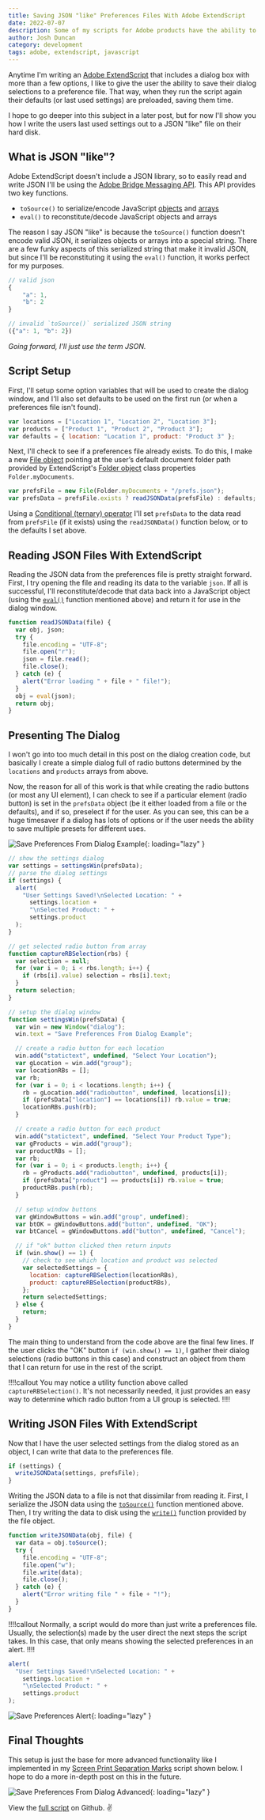 ```yaml
---
title: Saving JSON "like" Preferences Files With Adobe ExtendScript
date: 2022-07-07
description: Some of my scripts for Adobe products have the ability to save user preferences. Here's how I save those preferences to a JSON like file on disk using ExtendScript and the Adobe Bridge Messaging API.
author: Josh Duncan
category: development
tags: adobe, extendscript, javascript
---
```


Anytime I'm writing an [Adobe ExtendScript](https://extendscript.docsforadobe.dev/introduction/extendscript-overview.html) that includes a dialog box with more than a few options, I like to give the user the ability to save their dialog selections to a preference file. That way, when they run the script again their defaults (or last used settings) are preloaded, saving them time.

I hope to go deeper into this subject in a later post, but for now I'll show you how I write the users last used settings out to a JSON "like" file on their hard disk.

## What is JSON "like"?

Adobe ExtendScript doesn't include a JSON library, so to easily read and write JSON I'll be using the [Adobe Bridge Messaging API](https://extendscript.docsforadobe.dev/interapplication-communication/communicating-through-messages.html). This API provides two key functions.

- `toSource()` to serialize/encode JavaScript [objects](https://developer.mozilla.org/en-US/docs/Web/JavaScript/Guide/Working_with_Objects) and [arrays](https://developer.mozilla.org/en-US/docs/Web/JavaScript/Reference/Global_Objects/Array)
- `eval()` to reconstitute/decode JavaScript objects and arrays

The reason I say JSON "like" is because the `toSource()` function doesn't encode valid JSON, it serializes objects or arrays into a special string. There are a few funky aspects of this serialized string that make it invalid JSON, but since I'll be reconstituting it using the `eval()` function, it works perfect for my purposes.

```javascript
// valid json
{
	"a": 1,
	"b": 2
}

// invalid `toSource()` serialized JSON string
({"a": 1, "b": 2})
```

*Going forward, I'll just use the term JSON.*

## Script Setup

First, I'll setup some option variables that will be used to create the dialog window, and I'll also set defaults to be used on the first run (or when a preferences file isn't found).

```javascript
var locations = ["Location 1", "Location 2", "Location 3"];
var products = ["Product 1", "Product 2", "Product 3"];
var defaults = { location: "Location 1", product: "Product 3" };
```

Next, I'll check to see if a preferences file already exists. To do this, I make a new [File object](https://extendscript.docsforadobe.dev/file-system-access/file-object.html) pointing at the user’s default document folder path provided by ExtendScript's [Folder object](https://extendscript.docsforadobe.dev/file-system-access/folder-object.html?highlight=folder#folder-class-properties) class properties `Folder.myDocuments`.

```javascript
var prefsFile = new File(Folder.myDocuments + "/prefs.json");
var prefsData = prefsFile.exists ? readJSONData(prefsFile) : defaults;
```

Using a [Conditional (ternary) operator](https://developer.mozilla.org/en-US/docs/Web/JavaScript/Reference/Operators/Conditional_Operator) I'll set `prefsData` to the data read from `prefsFile` (if it exists) using the `readJSONData()` function below, or to the defaults I set above.

## Reading JSON Files With ExtendScript

Reading the JSON data from the preferences file is pretty straight forward. First, I try opening the file and reading its data to the variable `json`. If all is successful, I'll reconstitute/decode that data back into a JavaScript object (using the [`eval()`](https://extendscript.docsforadobe.dev/interapplication-communication/communicating-through-messages.html?highlight=toSource#passing-an-object-with-tosource-and-eval) function mentioned above) and return it for use in the dialog window.

```javascript
function readJSONData(file) {
  var obj, json;
  try {
    file.encoding = "UTF-8";
    file.open("r");
    json = file.read();
    file.close();
  } catch (e) {
    alert("Error loading " + file + " file!");
  }
  obj = eval(json);
  return obj;
}
```

## Presenting The Dialog

I won't go into too much detail in this post on the dialog creation code, but basically I create a simple dialog full of radio buttons determined by the `locations` and `products` arrays from above.

Now, the reason for all of this work is that while creating the radio buttons (or most any UI element), I can check to see if a particular element (radio button) is set in the `prefsData` object (be it either loaded from a file or the defaults), and if so, preselect if for the user. As you can see, this can be a huge timesaver if a dialog has lots of options or if the user needs the ability to save multiple presets for different uses.

![Save Preferences From Dialog Example](/static/images/save-preferences-adobe-extendscript-dialog.png){: loading="lazy" }

```javascript
// show the settings dialog
var settings = settingsWin(prefsData);
// parse the dialog settings
if (settings) {
  alert(
    "User Settings Saved!\nSelected Location: " +
      settings.location +
      "\nSelected Product: " +
      settings.product
  );
}

// get selected radio button from array
function captureRBSelection(rbs) {
  var selection = null;
  for (var i = 0; i < rbs.length; i++) {
    if (rbs[i].value) selection = rbs[i].text;
  }
  return selection;
}

// setup the dialog window
function settingsWin(prefsData) {
  var win = new Window("dialog");
  win.text = "Save Preferences From Dialog Example";

  // create a radio button for each location
  win.add("statictext", undefined, "Select Your Location");
  var gLocation = win.add("group");
  var locationRBs = [];
  var rb;
  for (var i = 0; i < locations.length; i++) {
    rb = gLocation.add("radiobutton", undefined, locations[i]);
    if (prefsData["location"] == locations[i]) rb.value = true;
    locationRBs.push(rb);
  }

  // create a radio button for each product
  win.add("statictext", undefined, "Select Your Product Type");
  var gProducts = win.add("group");
  var productRBs = [];
  var rb;
  for (var i = 0; i < products.length; i++) {
    rb = gProducts.add("radiobutton", undefined, products[i]);
    if (prefsData["product"] == products[i]) rb.value = true;
    productRBs.push(rb);
  }

  // setup window buttons
  var gWindowButtons = win.add("group", undefined);
  var btOK = gWindowButtons.add("button", undefined, "OK");
  var btCancel = gWindowButtons.add("button", undefined, "Cancel");

  // if "ok" button clicked then return inputs
  if (win.show() == 1) {
    // check to see which location and product was selected
    var selectedSettings = {
      location: captureRBSelection(locationRBs),
      product: captureRBSelection(productRBs),
    };
    return selectedSettings;
  } else {
    return;
  }
}
```

The main thing to understand from the code above are the final few lines. If the user clicks the "OK" button `if (win.show() == 1)`, I gather their dialog selections (radio buttons in this case) and construct an object from them that I can return for use in the rest of the script.

!!!!callout
You may notice a utility function above called `captureRBSelection()`. It's not necessarily needed, it just provides an easy way to determine which radio button from a UI group is selected. 
!!!!

## Writing JSON Files With ExtendScript

Now that I have the user selected settings from the dialog stored as an object, I can write that data to the preferences file.

```javascript
if (settings) {
  writeJSONData(settings, prefsFile);
}
```

Writing the JSON data to a file is not that dissimilar from reading it. First, I serialize the JSON data using the [`toSource()`](https://extendscript.docsforadobe.dev/interapplication-communication/communicating-through-messages.html?highlight=toSource#passing-an-object-with-tosource-and-eval) function mentioned above. Then, I try writing the data to disk using the [`write()`](https://extendscript.docsforadobe.dev/file-system-access/file-object.html#write) function provided by the file object.

```javascript
function writeJSONData(obj, file) {
  var data = obj.toSource();
  try {
    file.encoding = "UTF-8";
    file.open("w");
    file.write(data);
    file.close();
  } catch (e) {
    alert("Error writing file " + file + "!");
  }
}
```

!!!!callout
Normally, a script would do more than just write a preferences file. Usually, the selection(s) made by the user direct the next steps the script takes. In this case, that only means showing the selected preferences in an alert.
!!!!

```javascript
alert(
  "User Settings Saved!\nSelected Location: " +
    settings.location +
    "\nSelected Product: " +
    settings.product
);
```

![Save Preferences Alert](/static/images/save-preferences-adobe-extendscript-dialog-alert.png){: loading="lazy" }

## Final Thoughts

This setup is just the base for more advanced functionality like I implemented in my [Screen Print Separation Marks](https://github.com/joshbduncan/adobe-scripts/blob/main/ScreenSepMarks.jsx) script shown below. I hope to do a more in-depth post on this in the future.

![Save Preferences From Dialog Advanced](/static/images/save-preferences-adobe-extendscript-dialog-advanced.png){: loading="lazy" }

View the [full script](https://github.com/joshbduncan/adobe-scripts/blob/main/snippets/savePrefsFromDialog.jsx) on Github. ✌️